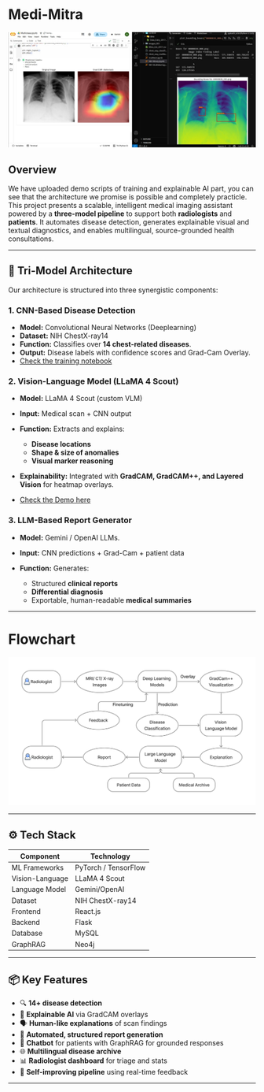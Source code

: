 # Medi-Mitra


![](Outputs/gradcam.jpg)

## Overview
We have uploaded demo scripts of training and explainable AI part, you can see that the architecture we promise is possible and completely practicle.
This project presents a scalable, intelligent medical imaging assistant powered by a **three-model pipeline** to support both **radiologists** and **patients**. It automates disease detection, generates explainable visual and textual diagnostics, and enables multilingual, source-grounded health consultations.


---

## 🚀 Tri-Model Architecture

Our architecture is structured into three synergistic components:

### 1. **CNN-Based Disease Detection**

* **Model:** Convolutional Neural Networks (Deeplearning)
* **Dataset:** NIH ChestX-ray14
* **Function:** Classifies over **14 chest-related diseases**.
* **Output:** Disease labels with confidence scores and Grad-Cam Overlay.
* [Check the training notebook](./Training%20Scripts/Multiclass.ipynb)

### 2. **Vision-Language Model (LLaMA 4 Scout)**

* **Model:** LLaMA 4 Scout (custom VLM)
* **Input:** Medical scan + CNN output
* **Function:** Extracts and explains:

  * **Disease locations**
  * **Shape & size of anomalies**
  * **Visual marker reasoning**
* **Explainability:** Integrated with **GradCAM, GradCAM++, and Layered Vision** for heatmap overlays.
* [Check the Demo here](./Explanable%20AI/explain.ipynb)


### 3. **LLM-Based Report Generator**

* **Model:** Gemini / OpenAI LLMs.
* **Input:** CNN predictions + Grad-Cam + patient data
* **Function:** Generates:

  * Structured **clinical reports**
  * **Differential diagnosis**
  * Exportable, human-readable **medical summaries**
---

# Flowchart
![](Outputs/flow.png)


---

## ⚙️ Tech Stack

| Component       | Technology           |
| --------------- | -------------------- |
| ML Frameworks   | PyTorch / TensorFlow |
| Vision-Language | LLaMA 4 Scout        |
| Language Model  | Gemini/OpenAI        |
| Dataset         | NIH ChestX-ray14     |
| Frontend        | React.js             |
| Backend         | Flask                |
| Database        | MySQL                |
| GraphRAG        | Neo4j                |

---

## 📦 Key Features

* 🔍 **14+ disease detection**
* 🧠 **Explainable AI** via GradCAM overlays
* 🗣️ **Human-like explanations** of scan findings
* 🧾 **Automated, structured report generation**
* 💬 **Chatbot** for patients with GraphRAG for grounded responses
* 🌐 **Multilingual disease archive**
* 📊 **Radiologist dashboard** for triage and stats
* 🔄 **Self-improving pipeline** using real-time feedback

---

